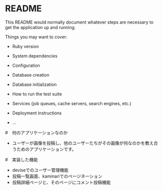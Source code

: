 # README

This README would normally document whatever steps are necessary to get the
application up and running.

Things you may want to cover:

* Ruby version

* System dependencies

* Configuration

* Database creation

* Database initialization

* How to run the test suite

* Services (job queues, cache servers, search engines, etc.)

* Deployment instructions

* ...




#　何のアプリケーションなのか
- ユーザーが画像を投稿し、他のユーザーたちがその画像が何なのかを教え合うためのアプリケーションです。


#　実装した機能
- deviseでのユーザー管理機能
- 投稿一覧画面、kaminariでのページネーション
- 投稿詳細ページと、そのページにコメント投稿機能

